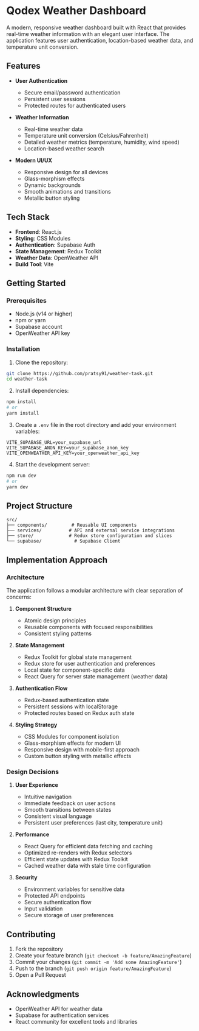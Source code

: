 # Qodex Weather Dashboard

A modern, responsive weather dashboard built with React that provides real-time weather information with an elegant user interface. The application features user authentication, location-based weather data, and temperature unit conversion.

## Features

- **User Authentication**
  - Secure email/password authentication
  - Persistent user sessions
  - Protected routes for authenticated users

- **Weather Information**
  - Real-time weather data
  - Temperature unit conversion (Celsius/Fahrenheit)
  - Detailed weather metrics (temperature, humidity, wind speed)
  - Location-based weather search

- **Modern UI/UX**
  - Responsive design for all devices
  - Glass-morphism effects
  - Dynamic backgrounds
  - Smooth animations and transitions
  - Metallic button styling

## Tech Stack

- **Frontend**: React.js
- **Styling**: CSS Modules
- **Authentication**: Supabase Auth
- **State Management**: Redux Toolkit
- **Weather Data**: OpenWeather API
- **Build Tool**: Vite

## Getting Started

### Prerequisites

- Node.js (v14 or higher)
- npm or yarn
- Supabase account
- OpenWeather API key

### Installation

1. Clone the repository:
```bash
git clone https://github.com/pratsy91/weather-task.git
cd weather-task
```

2. Install dependencies:
```bash
npm install
# or
yarn install
```

3. Create a `.env` file in the root directory and add your environment variables:
```env
VITE_SUPABASE_URL=your_supabase_url
VITE_SUPABASE_ANON_KEY=your_supabase_anon_key
VITE_OPENWEATHER_API_KEY=your_openweather_api_key
```

4. Start the development server:
```bash
npm run dev
# or
yarn dev
```

## Project Structure

```
src/
├── components/         # Reusable UI components
├── services/          # API and external service integrations
├── store/             # Redux store configuration and slices
└── supabase/            # Supabase Client
```

## Implementation Approach

### Architecture

The application follows a modular architecture with clear separation of concerns:

1. **Component Structure**
   - Atomic design principles
   - Reusable components with focused responsibilities
   - Consistent styling patterns

2. **State Management**
   - Redux Toolkit for global state management
   - Redux store for user authentication and preferences
   - Local state for component-specific data
   - React Query for server state management (weather data)

3. **Authentication Flow**
   - Redux-based authentication state
   - Persistent sessions with localStorage
   - Protected routes based on Redux auth state

4. **Styling Strategy**
   - CSS Modules for component isolation
   - Glass-morphism effects for modern UI
   - Responsive design with mobile-first approach
   - Custom button styling with metallic effects

### Design Decisions

1. **User Experience**
   - Intuitive navigation
   - Immediate feedback on user actions
   - Smooth transitions between states
   - Consistent visual language
   - Persistent user preferences (last city, temperature unit)

2. **Performance**
   - React Query for efficient data fetching and caching
   - Optimized re-renders with Redux selectors
   - Efficient state updates with Redux Toolkit
   - Cached weather data with stale time configuration

3. **Security**
   - Environment variables for sensitive data
   - Protected API endpoints
   - Secure authentication flow
   - Input validation
   - Secure storage of user preferences

## Contributing

1. Fork the repository
2. Create your feature branch (`git checkout -b feature/AmazingFeature`)
3. Commit your changes (`git commit -m 'Add some AmazingFeature'`)
4. Push to the branch (`git push origin feature/AmazingFeature`)
5. Open a Pull Request

## Acknowledgments

- OpenWeather API for weather data
- Supabase for authentication services
- React community for excellent tools and libraries
